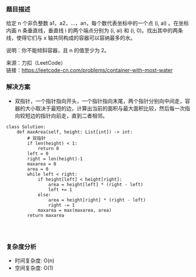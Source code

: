 ### 题目描述
给定 n 个非负整数 a1，a2，...，an，每个数代表坐标中的一个点 (i, ai) 。在坐标内画 n 条垂直线，垂直线 i 的两个端点分别为 (i, ai) 和 (i, 0)。找出其中的两条线，使得它们与 x 轴共同构成的容器可以容纳最多的水。

说明：你不能倾斜容器，且 n 的值至少为 2。

来源：力扣（LeetCode）  
链接：https://leetcode-cn.com/problems/container-with-most-water

### 解决方案
- 双指针，一个指针指向开头，一个指针指向末尾，两个指针分别向中间走，容器的大小取决于最短的边，计算出当前的面积与最大面积比较，然后每一次指向较短边的指针向前走，直到二者相邻。
```
class Solution:
    def maxArea(self, height: List[int]) -> int:
        # 双指针
        if len(height) < 1:
            return 0
        left = 0
        right = len(height)-1
        maxarea = 0
        area = 0
        while left < right:
            if height[left] < height[right]:
                area = height[left] * (right - left)
                left += 1
            else:
                area = height[right] * (right - left)
                right -= 1
            maxarea = max(maxarea, area)
        return maxarea
                
        
        
```
### 复杂度分析
- 时间复杂度: O(n) 
- 空间复杂度: O(1)